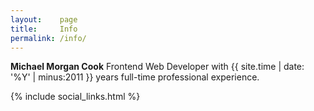 ```yaml
---
layout:    page
title:     Info
permalink: /info/
---
```


**Michael Morgan Cook**
Frontend Web Developer with {{ site.time | date: '%Y' | minus:2011 }} years full-time professional experience.

{% include social_links.html %}
